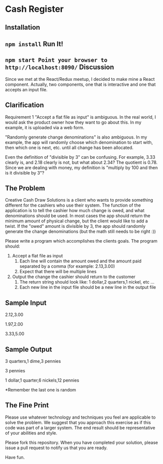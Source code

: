 Cash Register
============

Installation
------------
`
npm install
`
Run It!
-------
`
npm start
Point your browser to http://localhost:8090/
`
Discussion
----------
Since we met at the React/Redux meetup, I decided to make mine a React component.
Actually, two components, one that is interactive and one that accepts an input file.

Clarification
-------------
Requirement 1 "Accept a flat file as input" is ambiguous. In the real world, I would ask
the product owner how they want to go about this. In my example, it is uploaded via a web form.

"Randomly generate change denominations" is also ambiguous. In my example, the app will 
randomly choose which denomination to start with, then which one is next, etc. until 
all change has been allocated.

Even the definition of "divisible by 3" can be confusing. For example, 3.33 clearly is,
and 2.18 clearly is not, but what about 2.34? The quotient is 0.78. Since we are dealing
with money, my definition is "multiply by 100 and then is it divisible by 3"?

The Problem
-----------
Creative Cash Draw Solutions is a client who wants to provide something different for the cashiers who use their system. 
The function of the application is to tell the cashier how much change is owed, and what denominations should be used. 
In most cases the app should return the minimum amount of physical change, but the client would like to add a twist. 
If the "owed" amount is divisible by 3, the app should randomly generate the change denominations (but the math still needs to be right :))

Please write a program which accomplishes the clients goals. The program should:

1. Accept a flat file as input
	1. Each line will contain the amount owed and the amount paid separated by a comma (for example: 2.13,3.00)
	2. Expect that there will be multiple lines
2. Output the change the cashier should return to the customer
	1. The return string should look like: 1 dollar,2 quarters,1 nickel, etc ...
	2. Each new line in the input file should be a new line in the output file

Sample Input
------------
2.12,3.00

1.97,2.00

3.33,5.00

Sample Output
-------------
3 quarters,1 dime,3 pennies

3 pennies

1 dollar,1 quarter,6 nickels,12 pennies

*Remember the last one is random

The Fine Print
--------------
Please use whatever technology and techniques you feel are applicable to solve the problem. We suggest that you approach this exercise as if this code was part of a larger system. The end result should be representative of your abilities and style.

Please fork this repository. When you have completed your solution, please issue a pull request to notify us that you are ready.

Have fun.

